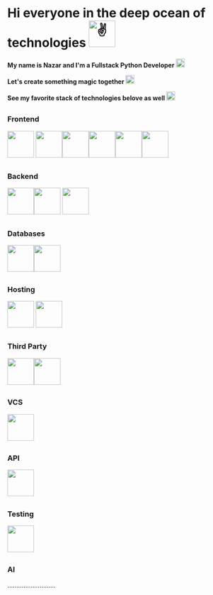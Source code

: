  

# Hi everyone in the deep ocean of technologies<picture> <source srcset="https://fonts.gstatic.com/s/e/notoemoji/latest/270c_fe0f/512.webp" type="image/webp">  <img src="https://fonts.gstatic.com/s/e/notoemoji/latest/270c_fe0f/512.gif" alt="✌" width="60" height="60"> </picture>

 **My name is Nazar and I'm a Fullstack Python Developer <picture> <source srcset="https://fonts.gstatic.com/s/e/notoemoji/latest/1f40d/512.webp" type="image/webp"> <img src="https://fonts.gstatic.com/s/e/notoemoji/latest/1f40d/512.gif" alt="🐍" width="20" height="20"> </picture>**

**Let's create something magic together <picture> <source srcset="https://fonts.gstatic.com/s/e/notoemoji/latest/1f52e/512.webp" type="image/webp"> <img src="https://fonts.gstatic.com/s/e/notoemoji/latest/1f52e/512.gif" alt="🔮" width="20" height="20"> </picture>** 

**See my favorite stack of technologies belove as well <picture> <source srcset="https://fonts.gstatic.com/s/e/notoemoji/latest/1f393/512.webp" type="image/webp"> <img src="https://fonts.gstatic.com/s/e/notoemoji/latest/1f393/512.gif" alt="🎓" width="20" height="20"> </picture>**

##
### Frontend
<img src="https://cdn.jsdelivr.net/gh/devicons/devicon@latest/icons/html5/html5-original-wordmark.svg" style="width:60px"/> <img src="https://cdn.jsdelivr.net/gh/devicons/devicon@latest/icons/css3/css3-original-wordmark.svg" style="width:60px" /><img src="https://cdn.jsdelivr.net/gh/devicons/devicon@latest/icons/sass/sass-original.svg" style="width:60px" /><img src="https://cdn.jsdelivr.net/gh/devicons/devicon@latest/icons/bootstrap/bootstrap-original-wordmark.svg" style="width:60px"/><img src="https://cdn.jsdelivr.net/gh/devicons/devicon@latest/icons/foundation/foundation-original.svg" style="width:60px"/><img src="https://cdn.jsdelivr.net/gh/devicons/devicon@latest/icons/javascript/javascript-original.svg" style="width:60px"/>

##
### Backend
<img src="https://cdn.jsdelivr.net/gh/devicons/devicon@latest/icons/python/python-original-wordmark.svg" style="width:60px" /><img src="https://cdn.jsdelivr.net/gh/devicons/devicon@latest/icons/django/django-plain.svg" style="width:60px" />
<img src="https://cdn.jsdelivr.net/gh/devicons/devicon@latest/icons/nodejs/nodejs-original-wordmark.svg" style="width:60px"/>

##
### Databases
<img src="https://cdn.jsdelivr.net/gh/devicons/devicon@latest/icons/postgresql/postgresql-original-wordmark.svg" style="width:60px"/><img src="https://cdn.jsdelivr.net/gh/devicons/devicon@latest/icons/sqlite/sqlite-original.svg" style="width:60px"/>


##
### Hosting
<img src="https://cdn.jsdelivr.net/gh/devicons/devicon@latest/icons/heroku/heroku-original-wordmark.svg" style="width:60px"/> <img src="https://cdn.jsdelivr.net/gh/devicons/devicon@latest/icons/amazonwebservices/amazonwebservices-original-wordmark.svg" style="width:60px" />


##
### Third Party
<img src="https://cdn.jsdelivr.net/gh/devicons/devicon@latest/icons/pypi/pypi-original-wordmark.svg" style="width:60px" /><img src="https://cdn.jsdelivr.net/gh/devicons/devicon@latest/icons/npm/npm-original-wordmark.svg" style="width:60px"/>

##
### VCS
<img src="https://cdn.jsdelivr.net/gh/devicons/devicon@latest/icons/git/git-original-wordmark.svg" style="width:60px" /> 

##
### API
<img src="https://cdn.jsdelivr.net/gh/devicons/devicon@latest/icons/postman/postman-original.svg" style="width:60px"/>

##
### Testing
<img src="https://cdn.jsdelivr.net/gh/devicons/devicon@latest/icons/pytest/pytest-original.svg" style="width:60px"/>                 
          
##
### AI
...........................         
          
          
          
                   
          

<!--
**Nazar-Pichak/Nazar-Pichak** is a ✨ _special_ ✨ repository because its `README.md` (this file) appears on your GitHub profile.

Here are some ideas to get you started:

- 🔭 I’m currently working on ...
- 🌱 I’m currently learning ...
- 👯 I’m looking to collaborate on ...
- 🤔 I’m looking for help with ...
- 💬 Ask me about ...
- 📫 How to reach me: ...
- 😄 Pronouns: ...
- ⚡ Fun fact: ...
-->
